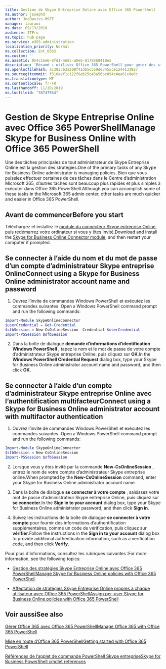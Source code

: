 ```yaml
---
title: Gestion de Skype Entreprise Online avec Office 365 PowerShell
ms.author: josephd
author: JoeDavies-MSFT
manager: laurawi
ms.date: 09/13/2018
audience: ITPro
ms.topic: hub-page
ms.service: o365-administration
localization_priority: Normal
ms.collection: Ent_O365
ms.custom: ''
ms.assetid: 054c16e6-9fd1-4e85-a0e6-81788b8410ea
description: 'Résumé : utilisez Office 365 PowerShell pour gérer des stratégies Skype Entreprise Online, des stratégies par utilisateur et des paramètres de réunion.'
ms.openlocfilehash: ac3933b3a208f41db5c569de3455ce1244133927
ms.sourcegitcommit: f316aef1c122f8eb25c43a56bc894c4aa61c8e0c
ms.translationtype: MT
ms.contentlocale: fr-FR
ms.lasthandoff: 11/20/2019
ms.locfileid: "38747564"
---
```

# <a name="manage-skype-for-business-online-with-office-365-powershell"></a><span data-ttu-id="81bad-103">Gestion de Skype Entreprise Online avec Office 365 PowerShell</span><span class="sxs-lookup"><span data-stu-id="81bad-103">Manage Skype for Business Online with Office 365 PowerShell</span></span>

<span data-ttu-id="81bad-104">Une des tâches principales de tout administrateur de Skype Entreprise Online est la gestion des stratégies.</span><span class="sxs-lookup"><span data-stu-id="81bad-104">One of the primary tasks of any Skype for Business Online administrator is managing policies.</span></span> <span data-ttu-id="81bad-105">Bien que vous puissiez effectuer certaines de ces tâches dans le Centre d’administration Microsoft 365, d’autres tâches sont beaucoup plus rapides et plus simples à exécuter dans Office 365 PowerShell.</span><span class="sxs-lookup"><span data-stu-id="81bad-105">Although you can accomplish some of these tasks in the Microsoft 365 admin center, other tasks are much quicker and easier in Office 365 PowerShell.</span></span> 

## <a name="before-you-start"></a><span data-ttu-id="81bad-106">Avant de commencer</span><span class="sxs-lookup"><span data-stu-id="81bad-106">Before you start</span></span>

<span data-ttu-id="81bad-107">Téléchargez et installez le [module du connecteur Skype entreprise Online](https://www.microsoft.com/download/details.aspx?id=39366), puis redémarrez votre ordinateur si vous y êtes invité.</span><span class="sxs-lookup"><span data-stu-id="81bad-107">Download and install the [Skype for Business Online Connector module](https://www.microsoft.com/download/details.aspx?id=39366), and then restart your computer if prompted.</span></span>


## <a name="connect-using-a-skype-for-business-online-administrator-account-name-and-password"></a><span data-ttu-id="81bad-108">Se connecter à l’aide du nom et du mot de passe d’un compte d’administrateur Skype entreprise Online</span><span class="sxs-lookup"><span data-stu-id="81bad-108">Connect using a Skype for Business Online administrator account name and password</span></span>

1. <span data-ttu-id="81bad-109">Ouvrez l’invite de commandes Windows PowerShell et exécutez les commandes suivantes :</span><span class="sxs-lookup"><span data-stu-id="81bad-109">Open a Windows PowerShell command prompt and run the following commands:</span></span> 
    
  ```powershell
  Import-Module SkypeOnlineConnector
  $userCredential = Get-Credential
  $sfbSession = New-CsOnlineSession -Credential $userCredential
  Import-PSSession $sfbSession
  ```

2. <span data-ttu-id="81bad-110">Dans la boîte de dialogue **demande d’informations d’identification Windows PowerShell** , tapez le nom et le mot de passe de votre compte d’administrateur Skype entreprise Online, puis cliquez sur **OK**.</span><span class="sxs-lookup"><span data-stu-id="81bad-110">In the **Windows PowerShell Credential Request** dialog box, type your Skype for Business Online administrator account name and password, and then click **OK**.</span></span>


## <a name="connect-using-a-skype-for-business-online-administrator-account-with-multifactor-authentication"></a><span data-ttu-id="81bad-111">Se connecter à l’aide d’un compte d’administrateur Skype entreprise Online avec l’authentification multifacteur</span><span class="sxs-lookup"><span data-stu-id="81bad-111">Connect using a Skype for Business Online administrator account with multifactor authentication</span></span>

1. <span data-ttu-id="81bad-112">Ouvrez l’invite de commandes Windows PowerShell et exécutez les commandes suivantes :</span><span class="sxs-lookup"><span data-stu-id="81bad-112">Open a Windows PowerShell command prompt and run the following commands:</span></span>

  ```powershell
  Import-Module SkypeOnlineConnector
  $sfbSession = New-CsOnlineSession
  Import-PSSession $sfbSession
  ```

2. <span data-ttu-id="81bad-113">Lorsque vous y êtes invité par la commande **New-CsOnlineSession** , entrez le nom de votre compte d’administrateur Skype entreprise online.</span><span class="sxs-lookup"><span data-stu-id="81bad-113">When prompted by the **New-CsOnlineSession** command, enter your Skype for Business Online administrator account name.</span></span>

3. <span data-ttu-id="81bad-114">Dans la boîte de dialogue **se connecter à votre compte** , saisissez votre mot de passe d’administrateur Skype entreprise Online, puis cliquez sur **se connecter**.</span><span class="sxs-lookup"><span data-stu-id="81bad-114">In the **Sign in to your account** dialog box, type your Skype for Business Online administrator password, and then click **Sign in**.</span></span>

4. <span data-ttu-id="81bad-115">Suivez les instructions de la boîte de dialogue **se connecter à votre compte** pour fournir des informations d’authentification supplémentaires, comme un code de vérification, puis cliquez sur **vérifier**.</span><span class="sxs-lookup"><span data-stu-id="81bad-115">Follow the instructions in the **Sign in to your account** dialog box to provide additional authentication information, such as a verification code, and then click **Verify**.</span></span>

<span data-ttu-id="81bad-116">Pour plus d'informations, consultez les rubriques suivantes :</span><span class="sxs-lookup"><span data-stu-id="81bad-116">For more information, see the following topics:</span></span>
  
- [<span data-ttu-id="81bad-117">Gestion des stratégies Skype Entreprise Online avec Office 365 PowerShell</span><span class="sxs-lookup"><span data-stu-id="81bad-117">Manage Skype for Business Online policies with Office 365 PowerShell</span></span>](manage-skype-for-business-online-policies-with-office-365-powershell.md)
    
- [<span data-ttu-id="81bad-118">Affectation de stratégies Skype Entreprise Online propres à chaque utilisateur avec Office 365 PowerShell</span><span class="sxs-lookup"><span data-stu-id="81bad-118">Assign per-user Skype for Business Online policies with Office 365 PowerShell</span></span>](assign-per-user-skype-for-business-online-policies-with-office-365-powershell.md)
    
## <a name="see-also"></a><span data-ttu-id="81bad-119">Voir aussi</span><span class="sxs-lookup"><span data-stu-id="81bad-119">See also</span></span>

[<span data-ttu-id="81bad-120">Gérer Office 365 avec Office 365 PowerShell</span><span class="sxs-lookup"><span data-stu-id="81bad-120">Manage Office 365 with Office 365 PowerShell</span></span>](manage-office-365-with-office-365-powershell.md)
  
[<span data-ttu-id="81bad-121">Mise en route d’Office 365 PowerShell</span><span class="sxs-lookup"><span data-stu-id="81bad-121">Getting started with Office 365 PowerShell</span></span>](getting-started-with-office-365-powershell.md)

[<span data-ttu-id="81bad-122">Références de l’applet de commande PowerShell Skype entreprise</span><span class="sxs-lookup"><span data-stu-id="81bad-122">Skype for Business PowerShell cmdlet references</span></span>](https://docs.microsoft.com/powershell/module/skype/?view=skype-ps)

